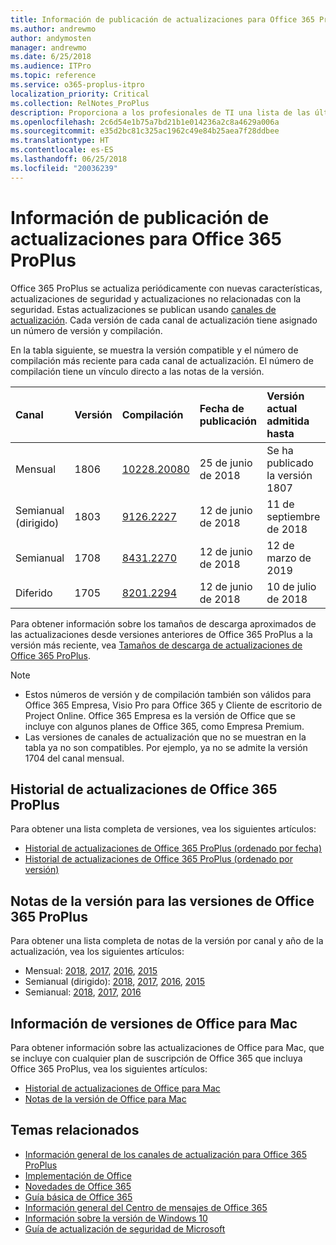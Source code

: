 ```yaml
---
title: Información de publicación de actualizaciones para Office 365 ProPlus
ms.author: andrewmo
author: andymosten
manager: andrewmo
ms.date: 6/25/2018
ms.audience: ITPro
ms.topic: reference
ms.service: o365-proplus-itpro
localization_priority: Critical
ms.collection: RelNotes_ProPlus
description: Proporciona a los profesionales de TI una lista de las últimas versiones de Office 365 ProPlus para cada canal de actualización y vínculos a notas de la versión y el historial de actualizaciones.
ms.openlocfilehash: 2c6d54e1b75a7bd21b1e014236a2c8a4629a006a
ms.sourcegitcommit: e35d2bc81c325ac1962c49e84b25aea7f28ddbee
ms.translationtype: HT
ms.contentlocale: es-ES
ms.lasthandoff: 06/25/2018
ms.locfileid: "20036239"
---
```

# <a name="release-information-for-updates-to-office-365-proplus"></a>Información de publicación de actualizaciones para Office 365 ProPlus

Office 365 ProPlus se actualiza periódicamente con nuevas características, actualizaciones de seguridad y actualizaciones no relacionadas con la seguridad. Estas actualizaciones se publican usando [canales de actualización](https://docs.microsoft.com/deployoffice/overview-of-update-channels-for-office-365-proplus). Cada versión de cada canal de actualización tiene asignado un número de versión y compilación. 

En la tabla siguiente, se muestra la versión compatible y el número de compilación más reciente para cada canal de actualización. El número de compilación tiene un vínculo directo a las notas de la versión. 

  
|**Canal**|**Versión**|**Compilación**|**Fecha de publicación**|**Versión actual admitida hasta**|
|:-----|:-----|:-----|:-----|:-----|
|Mensual  <br/> |1806  <br/> |[10228.20080](monthly-channel-2018.md#version-1806-june-25)  <br/> | 25 de junio de 2018  <br/> |Se ha publicado la versión 1807 <br/>|
|Semianual (dirigido)  <br/> |1803  <br/> |[9126.2227](semi-annual-channel-targeted-2018.md#version-1803-june-12)  <br/> | 12 de junio de 2018  <br/> |11 de septiembre de 2018 <br/>|
|Semianual <br/> |1708  <br/> | [8431.2270](semi-annual-channel-2018.md#version-1708-june-12) <br/> |12 de junio de 2018  <br/> |12 de marzo de 2019 <br/>|
|Diferido <br/> |1705  <br/> |[8201.2294](semi-annual-channel-2018.md#version-1705-june-12)  <br/> | 12 de junio de 2018  <br/> |10 de julio de 2018 <br/>|

Para obtener información sobre los tamaños de descarga aproximados de las actualizaciones desde versiones anteriores de Office 365 ProPlus a la versión más reciente, vea [Tamaños de descarga de actualizaciones de Office 365 ProPlus](download-sizes-office365-proplus-updates.md).

> [!NOTE]
> - Estos números de versión y de compilación también son válidos para Office 365 Empresa, Visio Pro para Office 365 y Cliente de escritorio de Project Online. Office 365 Empresa es la versión de Office que se incluye con algunos planes de Office 365, como Empresa Premium.
> - Las versiones de canales de actualización que no se muestran en la tabla ya no son compatibles. Por ejemplo, ya no se admite la versión 1704 del canal mensual. 


## <a name="update-history-for-office-365-proplus-releases"></a>Historial de actualizaciones de Office 365 ProPlus

Para obtener una lista completa de versiones, vea los siguientes artículos:
 - [Historial de actualizaciones de Office 365 ProPlus (ordenado por fecha)](update-history-office365-proplus-by-date.md)
 - [Historial de actualizaciones de Office 365 ProPlus (ordenado por versión)](update-history-office365-proplus-by-version.md)

## <a name="release-notes-for-office-365-proplus-releases"></a>Notas de la versión para las versiones de Office 365 ProPlus

Para obtener una lista completa de notas de la versión por canal y año de la actualización, vea los siguientes artículos:
 - Mensual: [2018](monthly-channel-2018.md), [2017](monthly-channel-2017.md), [2016](monthly-channel-2016.md), [2015](monthly-channel-2015.md)
 - Semianual (dirigido): [2018](semi-annual-channel-targeted-2018.md), [2017](semi-annual-channel-targeted-2017.md), [2016](semi-annual-channel-targeted-2016.md), [2015](semi-annual-channel-targeted-2015.md)
 - Semianual: [2018](semi-annual-channel-2018.md), [2017](semi-annual-channel-2017.md), [2016](semi-annual-channel-2016.md)

## <a name="office-for-mac-release-information"></a>Información de versiones de Office para Mac

Para obtener información sobre las actualizaciones de Office para Mac, que se incluye con cualquier plan de suscripción de Office 365 que incluya Office 365 ProPlus, vea los siguientes artículos:
 - [Historial de actualizaciones de Office para Mac](update-history-office-for-mac.md)
 - [Notas de la versión de Office para Mac](release-notes-office-for-mac.md)


## <a name="related-topics"></a>Temas relacionados

- [Información general de los canales de actualización para Office 365 ProPlus](https://docs.microsoft.com/deployoffice/overview-of-update-channels-for-office-365-proplus)
- [Implementación de Office](https://docs.microsoft.com/deployoffice/)
- [Novedades de Office 365](https://support.office.com/article/95c8d81d-08ba-42c1-914f-bca4603e1426)
- [Guía básica de Office 365](https://products.office.com/business/office-365-roadmap)
- [Información general del Centro de mensajes de Office 365](https://support.office.com/article/38fb3333-bfcc-4340-a37b-deda509c2093)
- [Información sobre la versión de Windows 10](https://www.microsoft.com/itpro/windows-10/release-information)
- [Guía de actualización de seguridad de Microsoft](https://portal.msrc.microsoft.com/)